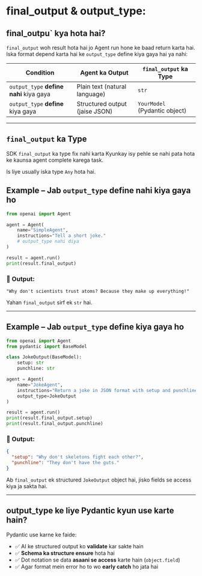 # final_output & output_type:

## final_outpu` kya hota hai?

`final_output` woh result hota hai jo Agent run hone ke baad return karta hai.
Iska format depend karta hai ke `output_type` define kiya gaya hai ya nahi:

| Condition                               | Agent ka Output                | `final_output` ka Type        |
| --------------------------------------- | ------------------------------ | ----------------------------- |
| `output_type` **define nahi** kiya gaya | Plain text (natural language)  | `str`                         |
| `output_type` **define** kiya gaya      | Structured output (jaise JSON) | `YourModel` (Pydantic object) |

---

##  `final_output` ka Type

SDK `final_output` ka type fix nahi karta Kyunkay isy pehle se nahi pata hota ke kaunsa agent complete karega task.

Is liye usually iska type `Any` hota hai.


##  Example – Jab `output_type` define nahi kiya gaya ho

```python
from openai import Agent

agent = Agent(
    name="SimpleAgent",
    instructions="Tell a short joke."
    # output_type nahi diya
)

result = agent.run()
print(result.final_output)
```

### 🔹 Output:

```
"Why don't scientists trust atoms? Because they make up everything!"
```

Yahan `final_output` sirf ek `str` hai.

---

##  Example – Jab `output_type` define kiya gaya ho

```python
from openai import Agent
from pydantic import BaseModel

class JokeOutput(BaseModel):
    setup: str
    punchline: str

agent = Agent(
    name="JokeAgent",
    instructions="Return a joke in JSON format with setup and punchline.",
    output_type=JokeOutput
)

result = agent.run()
print(result.final_output.setup)
print(result.final_output.punchline)
```

### 🔹 Output:

```json
{
  "setup": "Why don't skeletons fight each other?",
  "punchline": "They don't have the guts."
}
```

Ab `final_output` ek structured `JokeOutput` object hai, jisko fields se access kiya ja sakta hai.

---

## output_type ke liye Pydantic kyun use karte hain?

Pydantic use karne ke faide:

* ✅ AI ke structured output ko **validate** kar sakte hain
* ✅ **Schema ka structure ensure** hota hai
* ✅ Dot notation se data **asaani se access** karte hain (`object.field`)
* ✅ Agar format mein error ho to wo **early catch** ho jata hai




